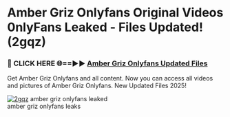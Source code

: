# Amber Griz Onlyfans Original Videos 0nlyFans Leaked - Files Updated! (2gqz)

<h3>🔴 CLICK HERE 🌐==►► <a href="https://tinyurl.com/4seja8ks" rel="nofollow">Amber Griz Onlyfans Updated Files</a></h3>

Get Amber Griz Onlyfans and all content. Now you can access all videos and pictures of Amber Griz Onlyfans. New Updated Files 2025!

[![2gqz](https://i.imgur.com/EWjZXRe.gif)](https://tinyurl.com/4seja8ks)
amber griz onlyfans leaked<br>
amber griz onlyfans leaks